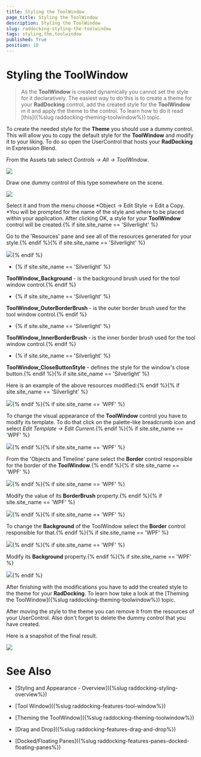 ```yaml
---
title: Styling the ToolWindow
page_title: Styling the ToolWindow
description: Styling the ToolWindow
slug: raddocking-styling-the-toolwindow
tags: styling,the,toolwindow
published: True
position: 10
---
```


# Styling the ToolWindow

>As the __ToolWindow__ is created dynamically you cannot set the style for it declaratively. The easiest way to do this is to create a theme for your __RadDocking__ control, add the created style for the __ToolWindow__ in it and apply the theme to the control. To learn how to do it read [this]({%slug raddocking-theming-toolwindow%}) topic.

To create the needed style for the __Theme__ you should use a dummy control. This will allow you to copy the default style for the __ToolWindow__ and modify it to your liking. To do so open the UserControl that hosts your __RadDocking__ in Expression Blend.

From the Assets tab select *Controls -> All -> ToolWindow*.

![](images/RadDocking_StylingToolWindow_01.png)

Draw one dummy control of this type somewhere on the scene.

![](images/RadDocking_StylingToolWindow_02.png)

Select it and from the menu choose *Object -> Edit Style -> Edit a Copy. *You will be prompted for the name of the style and where to be placed within your application. After clicking OK, a style for your __ToolWindow__ control will be created.{% if site.site_name == 'Silverlight' %}

Go to the 'Resources' pane and see all of the resources generated for your style.{% endif %}{% if site.site_name == 'Silverlight' %}

![](images/RadDocking_StylingToolWindow_03.png){% endif %}

* {% if site.site_name == 'Silverlight' %}

__ToolWindow_Background__ - is the background brush used for the tool window control.{% endif %}

* {% if site.site_name == 'Silverlight' %}

__ToolWindow_OuterBorderBrush__ - is the outer border brush used for the tool window control.{% endif %}

* {% if site.site_name == 'Silverlight' %}

__ToolWindow_InnerBorderBrush__ - is the inner border brush used for the tool window control.{% endif %}

* {% if site.site_name == 'Silverlight' %}

__ToolWindow_CloseButtonStyle__ - defines the style for the window's close button.{% endif %}{% if site.site_name == 'Silverlight' %}

Here is an example of the above resources modified:{% endif %}{% if site.site_name == 'Silverlight' %}

![](images/RadDocking_StylingToolWindow_04.png){% endif %}{% if site.site_name == 'WPF' %}

To change the visual appearance of the __ToolWindow__ control you have to modify its template. To do that click on the palette-like breadcrumb icon and select *Edit Template -> Edit Current*.{% endif %}{% if site.site_name == 'WPF' %}

![](images/RadDocking_StylingToolWindow_05_WPF.png){% endif %}{% if site.site_name == 'WPF' %}

From the 'Objects and Timeline' pane select the __Border__ control responsible for the border of the __ToolWindow__.{% endif %}{% if site.site_name == 'WPF' %}

![](images/RadDocking_StylingToolWindow_06_01_WPF.png){% endif %}{% if site.site_name == 'WPF' %}

Modify the value of its __BorderBrush__ property.{% endif %}{% if site.site_name == 'WPF' %}

![](images/RadDocking_StylingToolWindow_06_02_WPF.png){% endif %}{% if site.site_name == 'WPF' %}

To change the __Background__ of the ToolWindow select the __Border__ control responsible for that.{% endif %}{% if site.site_name == 'WPF' %}

![](images/RadDocking_StylingToolWindow_07_01_WPF.png){% endif %}{% if site.site_name == 'WPF' %}

Modify its __Background__ property.{% endif %}{% if site.site_name == 'WPF' %}

![](images/RadDocking_StylingToolWindow_07_02_WPF.png){% endif %}

After finishing with the modifications you have to add the created style to the theme for your __RadDocking__. To learn how take a look at the [Theming the ToolWindow]({%slug raddocking-theming-toolwindow%}) topic.

After moving the style to the theme you can remove it from the resources of your UserControl. Also don't forget to delete the dummy control that you have created.

Here is a snapshot of the final result.

![](images/RadDocking_StylingToolWindow_08.png)

# See Also

 * [Styling and Appearance - Overview]({%slug raddocking-styling-overview%})

 * [Tool Window]({%slug raddocking-features-tool-window%})

 * [Theming the ToolWindow]({%slug raddocking-theming-toolwindow%})

 * [Drag and Drop]({%slug raddocking-features-drag-and-drop%})

 * [Docked/Floating Panes]({%slug raddocking-features-panes-docked-floating-panes%})
